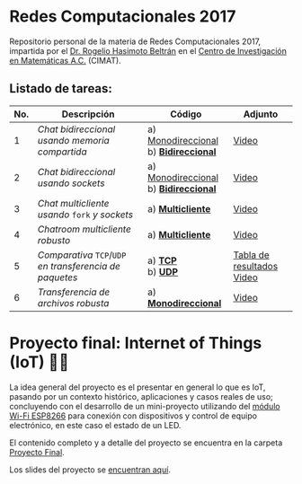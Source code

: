 # Redes Computacionales 2017

Repositorio personal de la materia de Redes Computacionales 2017, impartida por el [Dr. Rogelio Hasimoto Beltrán](http://www.cimat.mx/es/Rogelio_Hasimoto_Beltran) en el [Centro de Investigación en Matemáticas A.C.](http://www.cimat.mx/) (CIMAT).

## Listado de tareas:

| No. | Descripción                                              | Código                                | Adjunto |
| --- | -------------------------------------------------------- | ------------------------------------- | ------- |
|   1 | *Chat bidireccional usando memoria compartida*           | a) [Monodireccional](https://github.com/RodolfoFerro/ComputerNetworks17/tree/master/Tarea%201/mono) <br>b) [**Bidireccional**](https://github.com/RodolfoFerro/ComputerNetworks17/tree/master/Tarea%201/bi) | [Video](https://drive.google.com/file/d/0B_UdIDqyTHWGaWd0aTFjZDI2SmM/view?usp=sharing)      |
|   2 | *Chat bidireccional usando sockets*                      | a) [Monodireccional](https://github.com/RodolfoFerro/ComputerNetworks17/tree/master/Tarea%202/mono) <br>b) [**Bidireccional**](https://github.com/RodolfoFerro/ComputerNetworks17/tree/master/Tarea%202/bi) | [Video](https://drive.google.com/file/d/0B_UdIDqyTHWGMGVKZEdiUk56ckk/view?usp=sharing)      |
|   3 | *Chat multicliente usando* `fork` *y sockets*            | a) [**Multicliente**](https://github.com/RodolfoFerro/ComputerNetworks17/tree/master/Tarea%203)                                                                                                             | [Video](https://drive.google.com/file/d/0B_UdIDqyTHWGbFhVRlRYeTkwdVk/view?usp=sharing)      |
|   4 | *Chatroom multicliente robusto*                          | a) [**Multicliente**](https://github.com/RodolfoFerro/ComputerNetworks17/tree/master/Tarea%203)                                                                                                             | [Video](https://drive.google.com/file/d/1xSuozeK9kKfJ3n-PJxtm07UjPuLwlDuC/view?usp=sharing) |
|   5 | *Comparativa* `TCP`/`UDP` *en transferencia de paquetes* | a) [**TCP**](https://github.com/RodolfoFerro/ComputerNetworks17/tree/master/Tarea%205/TCP) <br>b) [**UDP**](https://github.com/RodolfoFerro/ComputerNetworks17/tree/master/Tarea%205/UDP)                   | [Tabla de resultados](https://github.com/RodolfoFerro/ComputerNetworks17/blob/master/Tarea%205/Resultados.md) <br>[Video](https://drive.google.com/file/d/16jKcVcRA_IPGvl-rEfer0HnKJhv3AQN5/view?usp=sharing) |
|   6 | *Transferencia de archivos robusta*                      | a) [**Monodireccional**](https://github.com/RodolfoFerro/ComputerNetworks17/tree/master/Tarea%206)                                                                                                          | [Video](https://drive.google.com/file/d/1lGwWSB2egy8mT1y4W9bOkjgmcHh-vMj9/view?usp=sharing) |

# Proyecto final: Internet of Things (IoT) 📡📲

La idea general del proyecto es el presentar en general lo que es IoT, pasando por un contexto histórico, aplicaciones y casos reales de uso; concluyendo con el desarrollo de un mini-proyecto utilizando del [módulo Wi-Fi ESP8266](https://electronilab.co/tienda/nodemcu-board-de-desarrollo-con-esp8266-wifi-y-lua/) para conexión con dispositivos y control de equipo electrónico, en este caso el estado de un LED.

El contenido completo y a detalle del proyecto se encuentra en la carpeta [Proyecto Final](https://github.com/RodolfoFerro/ComputerNetworks17/tree/master/Proyecto%20Final).

Los slides del proyecto se [encuentran aquí](https://docs.google.com/presentation/d/e/2PACX-1vQIbCPw_yGZAmEdFgncVmxtbFCbr-xSnw3VFKxAV0xMMqyTp6aaM0DTM9IYc84DVQgeeEHraCHMRr1A/pub?start=false&loop=false&delayms=3000).
